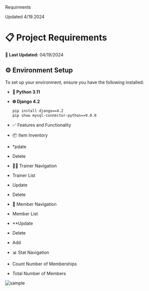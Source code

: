 Requirments 

Updated 4/19.2024 

# 📋 Project Requirements

**🔄 Last Updated:** 04/19/2024

## ⚙️ Environment Setup

To set up your environment, ensure you have the following installed:

- **🐍 Python 3.11**
- **🌐 Django 4.2**  
  ```bash
  pip install django==4.2
  pip show mysql-connector-python==9.0.0
  
- ✅ Features and Functionality
- 📦 Item Inventory
- *pdate
 - Delete
 
- 🏋️‍♂️ Trainer Navigation
 - Trainer List
 - Update
 - Delete
 
- 👥 Member Navigation
- Member List
 - **Update
 - Delete
-  Add
- 📊 Stat Navigation
 - Count Number of Memberships
 - Total Number of Members



![sample](https://github.com/user-attachments/assets/c2ebe0cd-33ee-4cb4-a596-c6153c6d3e98)
